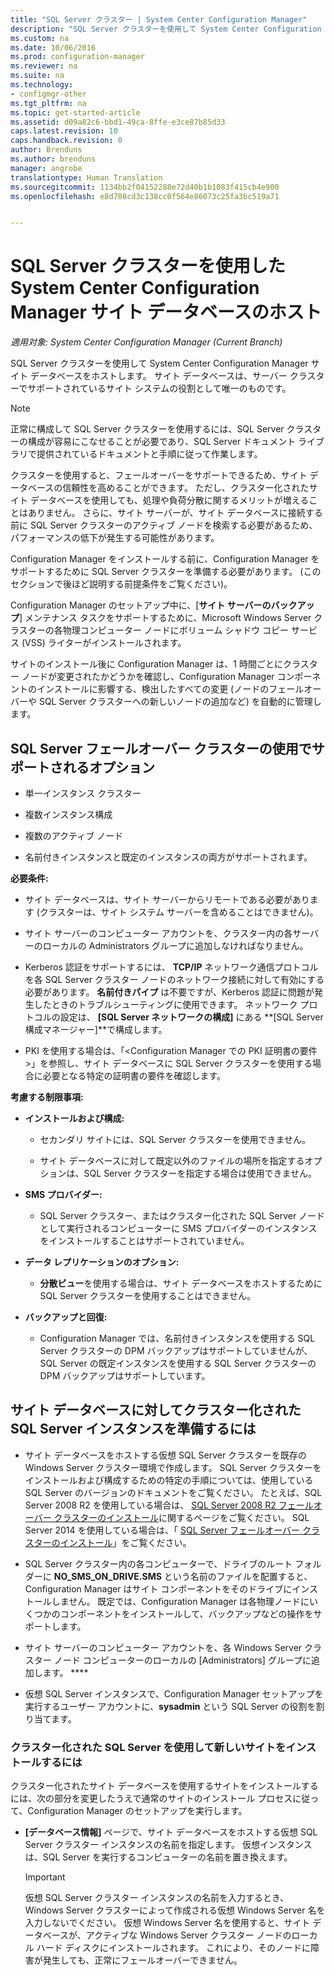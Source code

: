 ```yaml
---
title: "SQL Server クラスター | System Center Configuration Manager"
description: "SQL Server クラスターを使用して System Center Configuration Manager サイト データベースをホストします。 サポートされているオプションに関する情報が含まれます。"
ms.custom: na
ms.date: 10/06/2016
ms.prod: configuration-manager
ms.reviewer: na
ms.suite: na
ms.technology:
- configmgr-other
ms.tgt_pltfrm: na
ms.topic: get-started-article
ms.assetid: d09a82c6-bbd1-49ca-8ffe-e3ce87b85d33
caps.latest.revision: 10
caps.handback.revision: 0
author: Brenduns
ms.author: brenduns
manager: angrobe
translationtype: Human Translation
ms.sourcegitcommit: 1134bb2f04152288e72d40b1b1083f415cb4e900
ms.openlocfilehash: e8d708cd3c138cc0f564e86073c25fa3bc519a71


---
```

# <a name="use-a-sql-server-cluster-for-the-system-center-configuration-manager-site-database"></a>SQL Server クラスターを使用した System Center Configuration Manager サイト データベースのホスト

*適用対象: System Center Configuration Manager (Current Branch)*


 SQL Server クラスターを使用して System Center Configuration Manager サイト データベースをホストします。 サイト データベースは、サーバー クラスターでサポートされているサイト システムの役割として唯一のものです。  

> [!NOTE]  
>  正常に構成して SQL Server クラスターを使用するには、SQL Server クラスターの構成が容易にこなせることが必要であり、SQL Server ドキュメント ライブラリで提供されているドキュメントと手順に従って作業します。  

 クラスターを使用すると、フェールオーバーをサポートできるため、サイト データベースの信頼性を高めることができます。 ただし、クラスター化されたサイト データベースを使用しても、処理や負荷分散に関するメリットが増えることはありません。 さらに、サイト サーバーが、サイト データベースに接続する前に SQL Server クラスターのアクティブ ノードを検索する必要があるため、パフォーマンスの低下が発生する可能性があります。  

 Configuration Manager をインストールする前に、Configuration Manager をサポートするために SQL Server クラスターを準備する必要があります。 (このセクションで後ほど説明する前提条件をご覧ください)。  

 Configuration Manager のセットアップ中に、[**サイト サーバーのバックアップ**] メンテナンス タスクをサポートするために、Microsoft Windows Server クラスターの各物理コンピューター ノードにボリューム シャドウ コピー サービス (VSS) ライターがインストールされます。  

 サイトのインストール後に Configuration Manager は、1 時間ごとにクラスター ノードが変更されたかどうかを確認し、Configuration Manager コンポーネントのインストールに影響する、検出したすべての変更 (ノードのフェールオーバーや SQL Server クラスターへの新しいノードの追加など) を自動的に管理します。  

## <a name="supported-options-for-using-a-sql-server-failover-cluster"></a>SQL Server フェールオーバー クラスターの使用でサポートされるオプション

-   単一インスタンス クラスター  

-   複数インスタンス構成  

-   複数のアクティブ ノード  

-   名前付きインスタンスと既定のインスタンスの両方がサポートされます。  

**必要条件:**  

-   サイト データベースは、サイト サーバーからリモートである必要があります (クラスターは、サイト システム サーバーを含めることはできません)。  

-   サイト サーバーのコンピューター アカウントを、クラスター内の各サーバーのローカルの Administrators グループに追加しなければなりません。  

-   Kerberos 認証をサポートするには、 **TCP/IP** ネットワーク通信プロトコルを各 SQL Server クラスター ノードのネットワーク接続に対して有効にする必要があります。 **名前付きパイプ** は不要ですが、Kerberos 認証に問題が発生したときのトラブルシューティングに使用できます。 ネットワーク プロトコルの設定は、 **[SQL Server ネットワークの構成]** にある **[SQL Server 構成マネージャー]**で構成します。  

-   PKI を使用する場合は、「&lt;Configuration Manager での PKI 証明書の要件>」を参照し、サイト データベースに SQL Server クラスターを使用する場合に必要となる特定の証明書の要件を確認します。  

**考慮する制限事項:**  

-   **インストールおよび構成:**  

    -   セカンダリ サイトには、SQL Server クラスターを使用できません。  

    -   サイト データベースに対して既定以外のファイルの場所を指定するオプションは、SQL Server クラスターを指定する場合は使用できません。  

-   **SMS プロバイダー:**  

    -   SQL Server クラスター、またはクラスター化された SQL Server ノードとして実行されるコンピューターに SMS プロバイダーのインスタンスをインストールすることはサポートされていません。  

-   **データ レプリケーションのオプション:**  

    -   **分散ビュー**を使用する場合は、サイト データベースをホストするために SQL Server クラスターを使用することはできません。  

-   **バックアップと回復:**  

    -   Configuration Manager では、名前付きインスタンスを使用する SQL Server クラスターの DPM バックアップはサポートしていませんが、SQL Server の既定インスタンスを使用する SQL Server クラスターの DPM バックアップはサポートしています。  

## <a name="to-prepare-a-clustered-sql-server-instance-for-the-site-database"></a>サイト データベースに対してクラスター化された SQL Server インスタンスを準備するには  

-   サイト データベースをホストする仮想 SQL Server クラスターを既存の Windows Server クラスター環境で作成します。 SQL Server クラスターをインストールおよび構成するための特定の手順については、使用している SQL Server のバージョンのドキュメントをご覧ください。 たとえば、SQL Server 2008 R2 を使用している場合は、  [SQL Server 2008 R2 フェールオーバー クラスターのインストール](http://go.microsoft.com/fwlink/p/?LinkId=240231)に関するページをご覧ください。 SQL Server 2014 を使用している場合は、「 [SQL Server フェールオーバー クラスターのインストール](https://technet.microsoft.com/library/hh231721\(v=sql.120\).aspx)」をご覧ください。  

-   SQL Server クラスター内の各コンピューターで、ドライブのルート フォルダーに **NO_SMS_ON_DRIVE.SMS** という名前のファイルを配置すると、Configuration Manager はサイト コンポーネントをそのドライブにインストールしません。 既定では、Configuration Manager は各物理ノードにいくつかのコンポーネントをインストールして、バックアップなどの操作をサポートします。  

-   サイト サーバーのコンピューター アカウントを、各 Windows Server クラスター ノード コンピューターのローカルの [Administrators] グループに追加します。 ****  

-   仮想 SQL Server インスタンスで、Configuration Manager セットアップを実行するユーザー アカウントに、**sysadmin** という SQL Server の役割を割り当てます。  

### <a name="to-install-a-new-site-using-a-clustered-sql-server"></a>クラスター化された SQL Server を使用して新しいサイトをインストールするには  
 クラスター化されたサイト データベースを使用するサイトをインストールするには、次の部分を変更したうえで通常のサイトのインストール プロセスに従って、Configuration Manager のセットアップを実行します。  

-   **[データベース情報]** ページで、サイト データベースをホストする仮想 SQL Server クラスター インスタンスの名前を指定します。  仮想インスタンスは、SQL Server を実行するコンピューターの名前を置き換えます。  

    > [!IMPORTANT]  
    >  仮想 SQL Server クラスター インスタンスの名前を入力するとき、Windows Server クラスターによって作成される仮想 Windows Server 名を入力しないでください。 仮想 Windows Server 名を使用すると、サイト データベースが、アクティブな Windows Server クラスター ノードのローカル ハード ディスクにインストールされます。 これにより、そのノードに障害が発生しても、正常にフェールオーバーできません。  



<!--HONumber=Nov16_HO1-->


